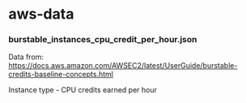 # aws-data

### burstable_instances_cpu_credit_per_hour.json

Data from: https://docs.aws.amazon.com/AWSEC2/latest/UserGuide/burstable-credits-baseline-concepts.html

Instance type - CPU credits earned per hour
